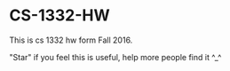 # CS-1332-HW

This is cs 1332 hw form Fall 2016.

"Star" if you feel this is useful, help more people find it ^_^
